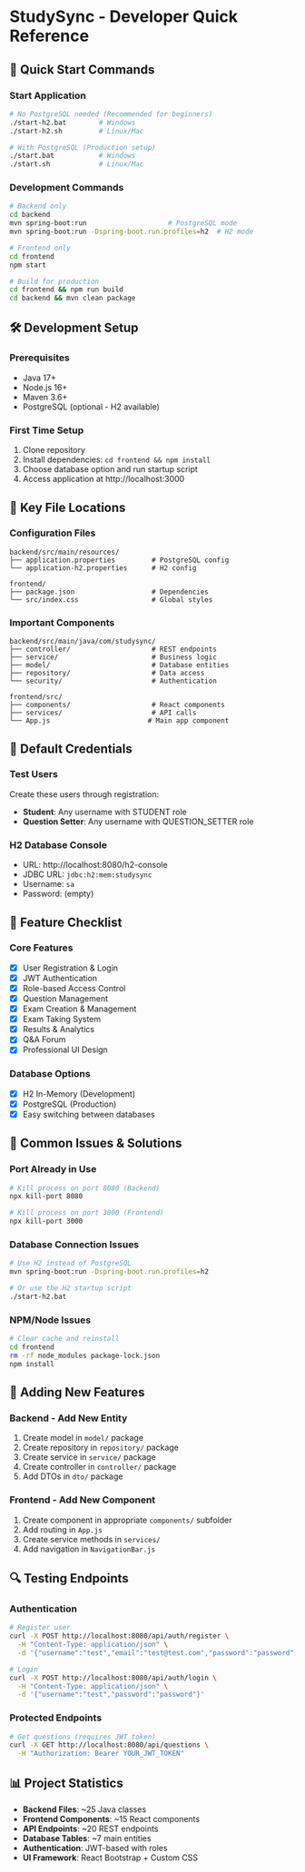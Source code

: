 # StudySync - Developer Quick Reference

## 🚀 Quick Start Commands

### **Start Application**
```bash
# No PostgreSQL needed (Recommended for beginners)
./start-h2.bat        # Windows
./start-h2.sh         # Linux/Mac

# With PostgreSQL (Production setup)
./start.bat           # Windows  
./start.sh            # Linux/Mac
```

### **Development Commands**
```bash
# Backend only
cd backend
mvn spring-boot:run                    # PostgreSQL mode
mvn spring-boot:run -Dspring-boot.run.profiles=h2  # H2 mode

# Frontend only  
cd frontend
npm start

# Build for production
cd frontend && npm run build
cd backend && mvn clean package
```

## 🛠️ Development Setup

### **Prerequisites**
- Java 17+
- Node.js 16+
- Maven 3.6+
- PostgreSQL (optional - H2 available)

### **First Time Setup**
1. Clone repository
2. Install dependencies: `cd frontend && npm install`
3. Choose database option and run startup script
4. Access application at http://localhost:3000

## 📂 Key File Locations

### **Configuration Files**
```
backend/src/main/resources/
├── application.properties         # PostgreSQL config
└── application-h2.properties      # H2 config

frontend/
├── package.json                   # Dependencies
└── src/index.css                  # Global styles
```

### **Important Components**
```
backend/src/main/java/com/studysync/
├── controller/                    # REST endpoints
├── service/                       # Business logic
├── model/                         # Database entities
├── repository/                    # Data access
└── security/                      # Authentication

frontend/src/
├── components/                    # React components
├── services/                      # API calls
└── App.js                        # Main app component
```

## 🔑 Default Credentials

### **Test Users**
Create these users through registration:
- **Student**: Any username with STUDENT role
- **Question Setter**: Any username with QUESTION_SETTER role

### **H2 Database Console**
- URL: http://localhost:8080/h2-console
- JDBC URL: `jdbc:h2:mem:studysync`
- Username: `sa`
- Password: (empty)

## 🎯 Feature Checklist

### **Core Features**
- [x] User Registration & Login
- [x] JWT Authentication
- [x] Role-based Access Control
- [x] Question Management
- [x] Exam Creation & Management
- [x] Exam Taking System
- [x] Results & Analytics
- [x] Q&A Forum
- [x] Professional UI Design

### **Database Options**
- [x] H2 In-Memory (Development)
- [x] PostgreSQL (Production)
- [x] Easy switching between databases

## 🐛 Common Issues & Solutions

### **Port Already in Use**
```bash
# Kill process on port 8080 (Backend)
npx kill-port 8080

# Kill process on port 3000 (Frontend)  
npx kill-port 3000
```

### **Database Connection Issues**
```bash
# Use H2 instead of PostgreSQL
mvn spring-boot:run -Dspring-boot.run.profiles=h2

# Or use the H2 startup script
./start-h2.bat
```

### **NPM/Node Issues**
```bash
# Clear cache and reinstall
cd frontend
rm -rf node_modules package-lock.json
npm install
```

## 📝 Adding New Features

### **Backend - Add New Entity**
1. Create model in `model/` package
2. Create repository in `repository/` package  
3. Create service in `service/` package
4. Create controller in `controller/` package
5. Add DTOs in `dto/` package

### **Frontend - Add New Component**
1. Create component in appropriate `components/` subfolder
2. Add routing in `App.js`
3. Create service methods in `services/`
4. Add navigation in `NavigationBar.js`

## 🔍 Testing Endpoints

### **Authentication**
```bash
# Register user
curl -X POST http://localhost:8080/api/auth/register \
  -H "Content-Type: application/json" \
  -d '{"username":"test","email":"test@test.com","password":"password","firstName":"Test","lastName":"User","role":"STUDENT"}'

# Login
curl -X POST http://localhost:8080/api/auth/login \
  -H "Content-Type: application/json" \
  -d '{"username":"test","password":"password"}'
```

### **Protected Endpoints**
```bash
# Get questions (requires JWT token)
curl -X GET http://localhost:8080/api/questions \
  -H "Authorization: Bearer YOUR_JWT_TOKEN"
```

## 📊 Project Statistics

- **Backend Files**: ~25 Java classes
- **Frontend Components**: ~15 React components  
- **API Endpoints**: ~20 REST endpoints
- **Database Tables**: ~7 main entities
- **Authentication**: JWT-based with roles
- **UI Framework**: React Bootstrap + Custom CSS